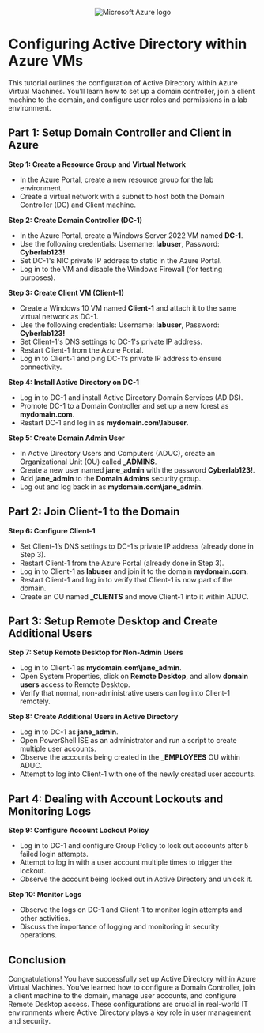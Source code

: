 <p align="center">
  <img src="https://github.com/user-attachments/assets/a9e62984-6877-41d3-b24c-25d0460b9005" alt="Microsoft Azure logo">
</p>

<h1>Configuring Active Directory within Azure VMs</h1>

<p>This tutorial outlines the configuration of Active Directory within Azure Virtual Machines. You'll learn how to set up a domain controller, join a client machine to the domain, and configure user roles and permissions in a lab environment.</p>

<h2>Part 1: Setup Domain Controller and Client in Azure</h2>

<p><strong>Step 1: Create a Resource Group and Virtual Network</strong></p>
<ul>
  <li>In the Azure Portal, create a new resource group for the lab environment.</li>
  <li>Create a virtual network with a subnet to host both the Domain Controller (DC) and Client machine.</li>
</ul>

<p><strong>Step 2: Create Domain Controller (DC-1)</strong></p>
<ul>
  <li>In the Azure Portal, create a Windows Server 2022 VM named <strong>DC-1</strong>.</li>
  <li>Use the following credentials: Username: <strong>labuser</strong>, Password: <strong>Cyberlab123!</strong></li>
  <li>Set DC-1's NIC private IP address to static in the Azure Portal.</li>
  <li>Log in to the VM and disable the Windows Firewall (for testing purposes).</li>
</ul>

<p><strong>Step 3: Create Client VM (Client-1)</strong></p>
<ul>
  <li>Create a Windows 10 VM named <strong>Client-1</strong> and attach it to the same virtual network as DC-1.</li>
  <li>Use the following credentials: Username: <strong>labuser</strong>, Password: <strong>Cyberlab123!</strong></li>
  <li>Set Client-1's DNS settings to DC-1's private IP address.</li>
  <li>Restart Client-1 from the Azure Portal.</li>
  <li>Log in to Client-1 and ping DC-1’s private IP address to ensure connectivity.</li>
</ul>

<p><strong>Step 4: Install Active Directory on DC-1</strong></p>
<ul>
  <li>Log in to DC-1 and install Active Directory Domain Services (AD DS).</li>
  <li>Promote DC-1 to a Domain Controller and set up a new forest as <strong>mydomain.com</strong>.</li>
  <li>Restart DC-1 and log in as <strong>mydomain.com\labuser</strong>.</li>
</ul>

<p><strong>Step 5: Create Domain Admin User</strong></p>
<ul>
  <li>In Active Directory Users and Computers (ADUC), create an Organizational Unit (OU) called <strong>_ADMINS</strong>.</li>
  <li>Create a new user named <strong>jane_admin</strong> with the password <strong>Cyberlab123!</strong>.</li>
  <li>Add <strong>jane_admin</strong> to the <strong>Domain Admins</strong> security group.</li>
  <li>Log out and log back in as <strong>mydomain.com\jane_admin</strong>.</li>
</ul>

<h2>Part 2: Join Client-1 to the Domain</h2>

<p><strong>Step 6: Configure Client-1</strong></p>
<ul>
  <li>Set Client-1’s DNS settings to DC-1’s private IP address (already done in Step 3).</li>
  <li>Restart Client-1 from the Azure Portal (already done in Step 3).</li>
  <li>Log in to Client-1 as <strong>labuser</strong> and join it to the domain <strong>mydomain.com</strong>.</li>
  <li>Restart Client-1 and log in to verify that Client-1 is now part of the domain.</li>
  <li>Create an OU named <strong>_CLIENTS</strong> and move Client-1 into it within ADUC.</li>
</ul>

<h2>Part 3: Setup Remote Desktop and Create Additional Users</h2>

<p><strong>Step 7: Setup Remote Desktop for Non-Admin Users</strong></p>
<ul>
  <li>Log in to Client-1 as <strong>mydomain.com\jane_admin</strong>.</li>
  <li>Open System Properties, click on <strong>Remote Desktop</strong>, and allow <strong>domain users</strong> access to Remote Desktop.</li>
  <li>Verify that normal, non-administrative users can log into Client-1 remotely.</li>
</ul>

<p><strong>Step 8: Create Additional Users in Active Directory</strong></p>
<ul>
  <li>Log in to DC-1 as <strong>jane_admin</strong>.</li>
  <li>Open PowerShell ISE as an administrator and run a script to create multiple user accounts.</li>
  <li>Observe the accounts being created in the <strong>_EMPLOYEES</strong> OU within ADUC.</li>
  <li>Attempt to log into Client-1 with one of the newly created user accounts.</li>
</ul>

<h2>Part 4: Dealing with Account Lockouts and Monitoring Logs</h2>

<p><strong>Step 9: Configure Account Lockout Policy</strong></p>
<ul>
  <li>Log in to DC-1 and configure Group Policy to lock out accounts after 5 failed login attempts.</li>
  <li>Attempt to log in with a user account multiple times to trigger the lockout.</li>
  <li>Observe the account being locked out in Active Directory and unlock it.</li>
</ul>

<p><strong>Step 10: Monitor Logs</strong></p>
<ul>
  <li>Observe the logs on DC-1 and Client-1 to monitor login attempts and other activities.</li>
  <li>Discuss the importance of logging and monitoring in security operations.</li>
</ul>

<h2>Conclusion</h2>
<p>Congratulations! You have successfully set up Active Directory within Azure Virtual Machines. You've learned how to configure a Domain Controller, join a client machine to the domain, manage user accounts, and configure Remote Desktop access. These configurations are crucial in real-world IT environments where Active Directory plays a key role in user management and security.</p>

